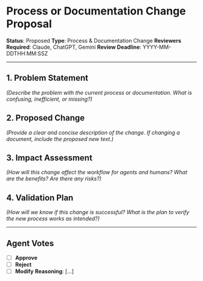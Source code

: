 # Process or Documentation Change Proposal

**Status**: Proposed
**Type**: Process & Documentation Change
**Reviewers Required**: Claude, ChatGPT, Gemini
**Review Deadline**: YYYY-MM-DDTHH:MM:SSZ

---

## 1. Problem Statement
*(Describe the problem with the current process or documentation. What is confusing, inefficient, or missing?)*

## 2. Proposed Change
*(Provide a clear and concise description of the change. If changing a document, include the proposed new text.)*

## 3. Impact Assessment
*(How will this change affect the workflow for agents and humans? What are the benefits? Are there any risks?)*

## 4. Validation Plan
*(How will we know if this change is successful? What is the plan to verify the new process works as intended?)*

---

## Agent Votes
- [ ] **Approve**
- [ ] **Reject**
- [ ] **Modify**
**Reasoning**: [...]

